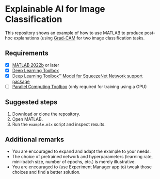 # Explainable AI for Image Classification
This repository shows an example of how to use MATLAB to produce post-hoc explanations (using [Grad-CAM](https://www.mathworks.com/help/deeplearning/ref/gradcam.html) for two image classification tasks. 

## Requirements
- [X]  [MATLAB 2022b](https://www.mathworks.com/products/matlab.html) or later
- [X]  [Deep Learning Toolbox](https://www.mathworks.com/products/deep-learning.html)
- [X]  [Deep Learning Toolbox™ Model for SqueezeNet Network support package](https://www.mathworks.com/help/deeplearning/ref/squeezenet.html) 
- [ ]  [Parallel Computing Toolbox](https://www.mathworks.com/products/parallel-computing.html) (only required for training using a GPU)

## Suggested steps
1. Download or clone the repository.
2. Open MATLAB.
3. Run the `example.mlx` script and inspect results.
## Additional remarks

- You are encouraged to expand and adapt the example to your needs.
- The choice of pretrained network and hyperparameters (learning rate, mini-batch size, number of epochs, etc.) is merely illustrative.  
- You are encouraged to (use Experiment Manager app to) tweak those choices and find a better solution.
  
